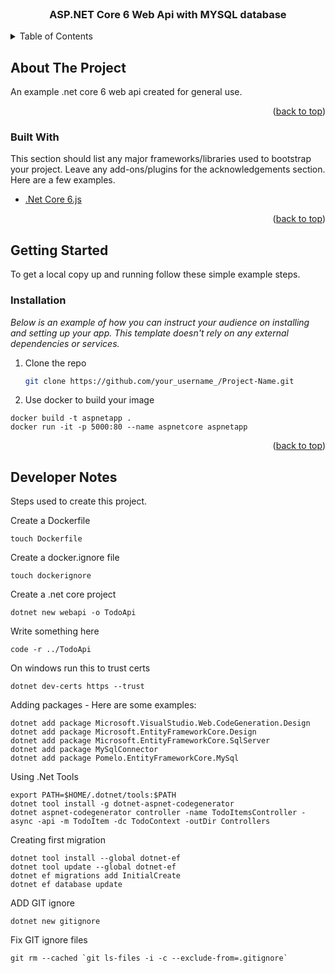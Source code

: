 <!-- PROJECT LOGO -->
<br />
<div align="center">
  <h3 align="center">ASP.NET Core 6 Web Api with MYSQL database</h3>
</div>



<!-- TABLE OF CONTENTS -->
<details>
  <summary>Table of Contents</summary>
  <ol>
    <li>
      <a href="#about-the-project">About The Project</a>
      <ul>
        <li><a href="#built-with">Built With</a></li>
      </ul>
    </li>
    <li>
      <a href="#getting-started">Getting Started</a>
      <ul>
        <li><a href="#prerequisites">Prerequisites</a></li>
        <li><a href="#installation">Installation</a></li>
      </ul>
    </li>
  </ol>
</details>



<!-- ABOUT THE PROJECT -->
## About The Project

An example .net core 6 web api created for general use.

<p align="right">(<a href="#top">back to top</a>)</p>

### Built With

This section should list any major frameworks/libraries used to bootstrap your project. Leave any add-ons/plugins for the acknowledgements section. Here are a few examples.

* [.Net Core 6.js](https://docs.microsoft.com/en-us/dotnet/core/whats-new/dotnet-6)

<p align="right">(<a href="#top">back to top</a>)</p>



<!-- GETTING STARTED -->
## Getting Started

To get a local copy up and running follow these simple example steps.


### Installation

_Below is an example of how you can instruct your audience on installing and setting up your app. This template doesn't rely on any external dependencies or services._

1. Clone the repo
   ```sh
   git clone https://github.com/your_username_/Project-Name.git
   ```
2. Use docker to build your image

  ```
  docker build -t aspnetapp .
  docker run -it -p 5000:80 --name aspnetcore aspnetapp
   ```
   
   
<p align="right">(<a href="#top">back to top</a>)</p>

<!-- Developer Notes -->
## Developer Notes

Steps used to create this project.

Create a Dockerfile

  ```
  touch Dockerfile
   ```
   
   Create a docker.ignore file
  ```
  touch dockerignore
   ```
   
   Create a .net core project
   ```
  dotnet new webapi -o TodoApi
   ```
   
   Write something here
   ```
   code -r ../TodoApi
   ```
   
   On windows run this to trust certs
   ```
   dotnet dev-certs https --trust
   ```
   Adding packages - Here are some examples:
   ```
   dotnet add package Microsoft.VisualStudio.Web.CodeGeneration.Design
   dotnet add package Microsoft.EntityFrameworkCore.Design
   dotnet add package Microsoft.EntityFrameworkCore.SqlServer
   dotnet add package MySqlConnector
   dotnet add package Pomelo.EntityFrameworkCore.MySql
   ```
   
   Using .Net Tools
   ```
   export PATH=$HOME/.dotnet/tools:$PATH
   dotnet tool install -g dotnet-aspnet-codegenerator
   dotnet aspnet-codegenerator controller -name TodoItemsController -async -api -m TodoItem -dc TodoContext -outDir Controllers
   ```
   
   Creating first migration
   ```
   dotnet tool install --global dotnet-ef
   dotnet tool update --global dotnet-ef
   dotnet ef migrations add InitialCreate
   dotnet ef database update

   ```
   
   ADD GIT ignore
   ```
   dotnet new gitignore
   
   ```
   
   Fix GIT ignore files
   ```
   git rm --cached `git ls-files -i -c --exclude-from=.gitignore`
   
   ```
   

